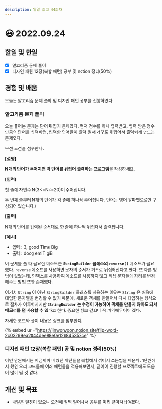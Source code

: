 ```yaml
---
description: 일일 회고 44회차
---
```


# 😃 2022.09.24

## 할일 및 한일

* [x] 알고리즘 문제 풀이&#x20;
* [x] 디자인 패턴 12장(복합 패턴) 공부 및 notion 정리(50%)&#x20;

## 경험 및 배움&#x20;

오늘은 알고리즘 문제 풀이 및 디자인 패턴 공부를 진행하였다.

### 알고리즘 문제 풀이&#x20;

오늘 풀어본 문제는 단어 뒤집기 문제였다. 먼저 정수를 하나 입력받고, 입력 받은 정수 만큼의 단어를 입력하면, 입력한 단어들이 출력 될때 거꾸로 뒤집어서 출력되게 만드는 문제였다.

우선 조건을 첨부한다.



**\[설명]**

**N개의 단어가 주어지면 각 단어를 뒤집어 출력하는 프로그램**을 작성하세요.



**\[입력]**

첫 줄에 자연수 N(3<=N<=20)이 주어집니다.

두 번째 줄부터 N개의 단어가 각 줄에 하나씩 주어집니다. 단어는 영어 알파벳으로만 구성되어 있습니다.\


**\[출력]**

N개의 단어를 입력된 순서대로 한 줄에 하나씩 뒤집어서 출력합니다.



**\[예시]**

* 입력 : 3, good Time Big
* 출력 : doog emiT giB

이 문제를 풀 때 필요한 메소드는 **`StringBuilder` 클래스의 `reverse()`** 메소드가 필요했다. `reverse` 메소드를 사용하면 문자의 순서가 거꾸로 뒤집어진다고 한다. 또 다른 방법이 있었는데, 인덱스를 사용하여 메소드를 사용하지 않고 직접 문자들의 자리를 변경해주는 방법 또한 존재했다.

여기서 `String` 이 아닌 `StringBuilder` 클래스를 사용하는 이유는 `String` 은 처음에 대입한 문자열을 변경할 수 없기 때문에, 새로운 객체를 만들어서 다시 대입하는 형식으로 절차가 이루어지지만 **`StringBuilder` 는 수정이 가능하여 객체를 만들지 않아도 되서 메모리를 덜 사용할 수 있다**고 한다. 중요한 정보 같으니 꼭 기억해두어야 겠다.

자세한 코드와 풀이 내용은 링크를 첨부한다.

{% embed url="https://jinwonyoon.notion.site/flip-word-2c03299ea2844dee88e0e126845358ce" %}

### 디자인 패턴 12장(복합 패턴) 공 및 notion 정리(50%)&#x20;

이번 단원에서는 지금까지 배웠던 패턴들을 복합해서 섞어서 쓰는법을 배운다. 1단원에서 했던 오리 코드들에 여러 패턴들을 적용해보면서, 곧이어 진행할 프로젝트에도 도움이 많이 될 것 같다.

## 개선 및 목표&#x20;

* 내일은 일정이 있으니 오전에 일찍 일어나서 공부를 미리 끝마쳐놔야겠다.&#x20;
